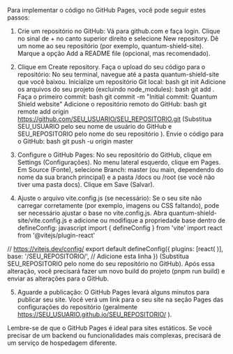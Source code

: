 
Para implementar o código no GitHub Pages, você pode seguir estes passos:

1. Crie um repositório no GitHub:
Vá para github.com e faça login.
Clique no sinal de + no canto superior direito e selecione New repository.
Dê um nome ao seu repositório (por exemplo, quantum-shield-site).
Marque a opção Add a README file (opcional, mas recomendado).

2. Clique em Create repository.
Faça o upload do seu código para o repositório:
No seu terminal, navegue até a pasta quantum-shield-site que você baixou.
Inicialize um repositório Git local:
bash
git init
Adicione os arquivos do seu projeto (excluindo node_modules):
bash
git add .
Faça o primeiro commit:
bash
git commit -m "Initial commit: Quantum Shield website"
Adicione o repositório remoto do GitHub:
bash
git remote add origin https://github.com/SEU_USUARIO/SEU_REPOSITORIO.git
(Substitua SEU_USUARIO pelo seu nome de usuário do GitHub e SEU_REPOSITORIO pelo nome do seu repositório ).
Envie o código para o GitHub:
bash
git push -u origin master

3. Configure o GitHub Pages:
No seu repositório do GitHub, clique em Settings (Configurações).
No menu lateral esquerdo, clique em Pages.
Em Source (Fonte), selecione Branch: master (ou main, dependendo do nome da sua branch principal) e a pasta /docs ou /root (se você não tiver uma pasta docs).
Clique em Save (Salvar).

4. Ajuste o arquivo vite.config.js (se necessário):
Se o seu site não carregar corretamente (por exemplo, imagens ou CSS faltando), pode ser necessário ajustar o base no vite.config.js.
Abra quantum-shield-site/vite.config.js e adicione ou modifique a propriedade base dentro de defineConfig:
javascript
import { defineConfig } from 'vite'
import react from '@vitejs/plugin-react'

// https://vitejs.dev/config/
export default defineConfig({
  plugins: [react( )],
  base: '/SEU_REPOSITORIO/', // Adicione esta linha
})
(Substitua SEU_REPOSITORIO pelo nome do seu repositório no GitHub).
Após essa alteração, você precisará fazer um novo build do projeto (pnpm run build) e enviar as alterações para o GitHub.

5. Aguarde a publicação:
O GitHub Pages levará alguns minutos para publicar seu site. Você verá um link para o seu site na seção Pages das configurações do repositório (geralmente https://SEU_USUARIO.github.io/SEU_REPOSITORIO/ ).

Lembre-se de que o GitHub Pages é ideal para sites estáticos. Se você precisar de um backend ou funcionalidades mais complexas, precisará de um serviço de hospedagem diferente.